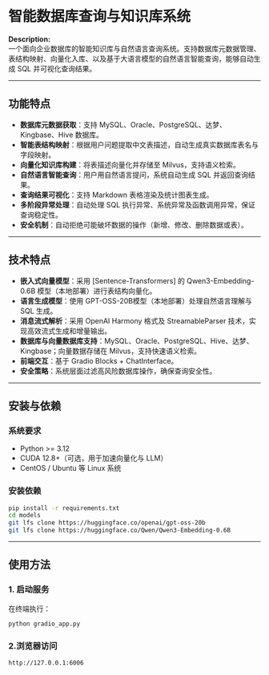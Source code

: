# 智能数据库查询与知识库系统

**Description:**  
一个面向企业数据库的智能知识库与自然语言查询系统。支持数据库元数据管理、表结构映射、向量化入库、以及基于大语言模型的自然语言智能查询，能够自动生成 SQL 并可视化查询结果。

---

## 功能特点
- **数据库元数据获取**：支持 MySQL、Oracle、PostgreSQL、达梦、Kingbase、Hive 数据库。  
- **智能表结构映射**：根据用户问题提取中文表描述，自动生成真实数据库表名与字段映射。  
- **向量化知识库构建**：将表描述向量化并存储至 Milvus，支持语义检索。  
- **自然语言智能查询**：用户用自然语言提问，系统自动生成 SQL 并返回查询结果。  
- **查询结果可视化**：支持 Markdown 表格渲染及统计图表生成。  
- **多阶段异常处理**：自动处理 SQL 执行异常、系统异常及函数调用异常，保证查询稳定性。  
- **安全机制**：自动拒绝可能破坏数据的操作（新增、修改、删除数据或表）。

---

## 技术特点
- **嵌入式向量模型**：采用 [Sentence-Transformers] 的 Qwen3-Embedding-0.6B 模型（本地部署）进行表结构向量化。  
- **语言生成模型**：使用 GPT-OSS-20B模型（本地部署）处理自然语言理解与 SQL 生成。  
- **消息流式解析**：采用 OpenAI Harmony 格式及 StreamableParser 技术，实现高效流式生成和增量输出。  
- **数据库与向量数据库支持**：MySQL、Oracle、PostgreSQL、Hive、达梦、Kingbase；向量数据存储在 Milvus，支持快速语义检索。  
- **前端交互**：基于 Gradio Blocks + ChatInterface。  
- **安全策略**：系统层面过滤高风险数据库操作，确保查询安全性。
---


## 安装与依赖

### 系统要求
- Python >= 3.12  
- CUDA 12.8+（可选，用于加速向量化与 LLM）  
- CentOS / Ubuntu 等 Linux 系统  

### 安装依赖
```bash
pip install -r requirements.txt
cd models
git lfs clone https://huggingface.co/openai/gpt-oss-20b
git lfs clone https://huggingface.co/Qwen/Qwen3-Embedding-0.6B
 ``` 
---

## 使用方法

### 1. 启动服务
在终端执行：
```bash
python gradio_app.py
 ```
### 2.浏览器访问 
```bash
http://127.0.0.1:6006
 ```
